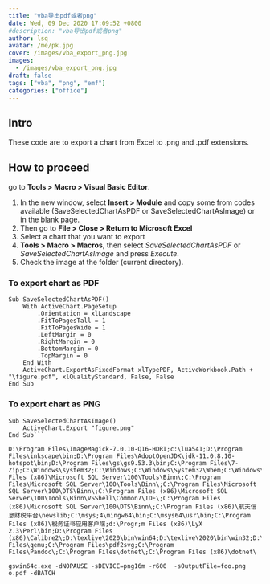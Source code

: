 ```yaml
---
title: "vba导出pdf或者png"
date: Wed, 09 Dec 2020 17:09:52 +0800
#description: "vba导出pdf或者png"
author: lsq
avatar: /me/pk.jpg
cover: /images/vba_export_png.jpg
images:
  - /images/vba_export_png.jpg
draft: false
tags: ["vba", "png", "emf"]
categories: ["office"]
---
```

## Intro
These code are to export a chart from Excel to .png and .pdf extensions. 

## How to proceed
go to **Tools > Macro > Visual Basic Editor**. 

1. In the new window, select **Insert > Module** and copy some from codes available (SaveSelectedChartAsPDF or SaveSelectedChartAsImage) or  in the blank page.
2. Then go to **File > Close > Return to Microsoft Excel**
3. Select a chart that you want to export
4. **Tools > Macro > Macros**, then select *SaveSelectedChartAsPDF* or *SaveSelectedChartAsImage* and press *Execute*.
5. Check the image at the folder (current directory).

### To export chart as PDF
```
Sub SaveSelectedChartAsPDF()
    With ActiveChart.PageSetup
        .Orientation = xlLandscape
        .FitToPagesTall = 1
        .FitToPagesWide = 1
        .LeftMargin = 0
        .RightMargin = 0
        .BottomMargin = 0
        .TopMargin = 0
    End With
    ActiveChart.ExportAsFixedFormat xlTypePDF, ActiveWorkbook.Path + "\figure.pdf", xlQualityStandard, False, False
End Sub
```

### To export chart as PNG
```
Sub SaveSelectedChartAsImage()
    ActiveChart.Export "figure.png"
End Sub```

D:\Program Files\ImageMagick-7.0.10-Q16-HDRI;c:\lua541;D:\Program Files\inkscape\bin;D:\Program Files\AdoptOpenJDK\jdk-11.0.8.10-hotspot\bin;D:\Program Files\gs\gs9.53.3\bin;C:\Program Files\7-Zip;C:\Windows\system32;C:\Windows;C:\Windows\System32\Wbem;C:\Windows\System32\WindowsPowerShell\v1.0\;C:\Program Files (x86)\Microsoft SQL Server\100\Tools\Binn\;C:\Program Files\Microsoft SQL Server\100\Tools\Binn\;C:\Program Files\Microsoft SQL Server\100\DTS\Binn\;C:\Program Files (x86)\Microsoft SQL Server\100\Tools\Binn\VSShell\Common7\IDE\;C:\Program Files (x86)\Microsoft SQL Server\100\DTS\Binn\;C:\Program Files (x86)\航天信息财税平台\newslib;C:\msys;4\mingw64\bin;C:\msys64\usr\bin;C:\Program Files (x86)\税务证书应用客户端;d:\Progr;m Files (x86)\LyX 2.3\Perl\bin;D:\Program Files (x86)\Calibre2\;D:\texlive\2020\bin\win64;D:\texlive\2020\bin\win32;D:\Program Files\qemu;C:\Program Files\pdf2svg;C:\Program Files\Pandoc\;C:\Program Files\dotnet\;C:\Program Files (x86)\dotnet\

gswin64c.exe -dNOPAUSE -sDEVICE=png16m -r600  -sOutputFile=foo.png o.pdf -dBATCH

```